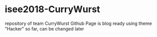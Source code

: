 # isee2018-CurryWurst
repository of team CurryWurst
Github Page is blog ready
using theme "Hacker" so far, can be changed later

